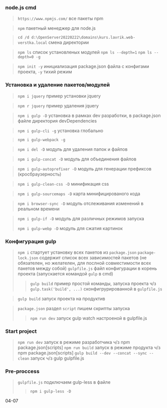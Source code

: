 ### node.js cmd 
> `https://www.npmjs.com/` все пакеты npm

> `npm` пакетный менеджер для node.js

> `cd /d d:\OpenServer20220222\domains\kurs.lavrik.web-verstka.local` 
смена директории

> `npm ls` список установленых модулей
> `npm ls --depth=1`
> `npm ls --depth=0 -g`

> `npm init -y` инициализация package.json файла 
> с конфигами проекта, `-y` тихий режим

### Установка и удаление пакетов/модулей
> `npm i jquery` пример установки jquery

> `npm r jquery` пример удаления jquery

> `npm i gulp -D` установка в рамках dev разработки, 
> в package.json файле директория devDependencies

> `npm i gulp-cli -g` установка глобально

> `npm i gulp-webpack -g`

> `npm i del -D` модуль для удаления папок и файлов

> `npm i gulp-concat -D` модуль для объединения файлов

> `npm i gulp-autoprefixer -D` модуль для генерации префиксов (кросбраузерность)

> `npm i gulp-clean-css -D` минификация css

> `npm i gulp-sourcemaps -D` карта минифицированого кода

> `npm i browser-sync -D` модуль отслеживания изменений в реальном времени

> `npm i gulp-if -D` модуль для различных режимов запуска
> 
> `npm i gulp-webp -D` модуль для сжатия картинок

### Конфигурация gulp
> `npm i` стартует установку всех пакетов из `package.json`
> `package-lock.json` содержит список всех зависимостей пакетов (не обязателен, но желателен, для послной совместимости всех пакетов между собой)
> `gulpfile.js` файл конфигурации в корень проекта 
> (запускается командой `gulp` в cmd)
> > `gulp build` пример простой команды, запуска проекта ч/з `gulp.task('build', ...)`
> > сконфигрурированной в `gulpfile.js`

> `gulp build` запуск проекта на продуктив

> `package.json` раздел `script` пишем скрипты запуска
> > `npm run dev` запуск gulp watch настроеной в gulpfile.js 

### Start project
> `npm run dev` запуск в режиме разработчика ч/з npm package.json[scripts]
> `npm run build` запуск в режиме продукта ч/з npm package.json[scripts]
> `gulp build --dev --concat --sync --clean` запуск ч/з gulp gulpfile.js

### Pre-proccess
> `gulpfile.js` подключаем gulp-less в файле
> > `npm i gulp-less -D`

04-07